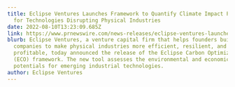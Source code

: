```yaml
---
title: Eclipse Ventures Launches Framework to Quantify Climate Impact Potential
  for Technologies Disrupting Physical Industries
date: 2022-08-10T13:23:09.685Z
link: https://www.prnewswire.com/news-releases/eclipse-ventures-launches-framework-to-quantify-climate-impact-potential-for-technologies-disrupting-physical-industries-301603231.html
blurb: Eclipse Ventures, a venture capital firm that helps founders build
  companies to make physical industries more efficient, resilient, and
  profitable, today announced the release of the Eclipse Carbon Optimization
  (ECO) framework. The new tool assesses the environmental and economic value
  potentials for emerging industrial technologies.
author: Eclipse Ventures
---
```

